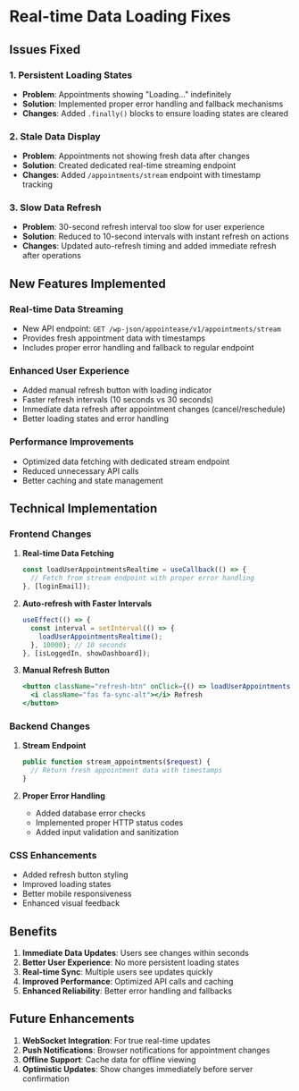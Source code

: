 # Real-time Data Loading Fixes

## Issues Fixed

### 1. Persistent Loading States
- **Problem**: Appointments showing "Loading..." indefinitely
- **Solution**: Implemented proper error handling and fallback mechanisms
- **Changes**: Added `.finally()` blocks to ensure loading states are cleared

### 2. Stale Data Display
- **Problem**: Appointments not showing fresh data after changes
- **Solution**: Created dedicated real-time streaming endpoint
- **Changes**: Added `/appointments/stream` endpoint with timestamp tracking

### 3. Slow Data Refresh
- **Problem**: 30-second refresh interval too slow for user experience
- **Solution**: Reduced to 10-second intervals with instant refresh on actions
- **Changes**: Updated auto-refresh timing and added immediate refresh after operations

## New Features Implemented

### Real-time Data Streaming
- New API endpoint: `GET /wp-json/appointease/v1/appointments/stream`
- Provides fresh appointment data with timestamps
- Includes proper error handling and fallback to regular endpoint

### Enhanced User Experience
- Added manual refresh button with loading indicator
- Faster refresh intervals (10 seconds vs 30 seconds)
- Immediate data refresh after appointment changes (cancel/reschedule)
- Better loading states and error handling

### Performance Improvements
- Optimized data fetching with dedicated stream endpoint
- Reduced unnecessary API calls
- Better caching and state management

## Technical Implementation

### Frontend Changes
1. **Real-time Data Fetching**
   ```typescript
   const loadUserAppointmentsRealtime = useCallback(() => {
     // Fetch from stream endpoint with proper error handling
   }, [loginEmail]);
   ```

2. **Auto-refresh with Faster Intervals**
   ```typescript
   useEffect(() => {
     const interval = setInterval(() => {
       loadUserAppointmentsRealtime();
     }, 10000); // 10 seconds
   }, [isLoggedIn, showDashboard]);
   ```

3. **Manual Refresh Button**
   ```jsx
   <button className="refresh-btn" onClick={() => loadUserAppointmentsRealtime()}>
     <i className="fas fa-sync-alt"></i> Refresh
   </button>
   ```

### Backend Changes
1. **Stream Endpoint**
   ```php
   public function stream_appointments($request) {
     // Return fresh appointment data with timestamps
   }
   ```

2. **Proper Error Handling**
   - Added database error checks
   - Implemented proper HTTP status codes
   - Added input validation and sanitization

### CSS Enhancements
- Added refresh button styling
- Improved loading states
- Better mobile responsiveness
- Enhanced visual feedback

## Benefits

1. **Immediate Data Updates**: Users see changes within seconds
2. **Better User Experience**: No more persistent loading states
3. **Real-time Sync**: Multiple users see updates quickly
4. **Improved Performance**: Optimized API calls and caching
5. **Enhanced Reliability**: Better error handling and fallbacks

## Future Enhancements

1. **WebSocket Integration**: For true real-time updates
2. **Push Notifications**: Browser notifications for appointment changes
3. **Offline Support**: Cache data for offline viewing
4. **Optimistic Updates**: Show changes immediately before server confirmation